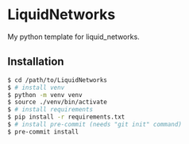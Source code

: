 # LiquidNetworks

My python template for liquid_networks.

## Installation

```bash
$ cd /path/to/LiquidNetworks
$ # install venv
$ python -m venv venv
$ source ./venv/bin/activate
$ # install requirements
$ pip install -r requirements.txt
$ # install pre-commit (needs "git init" command)
$ pre-commit install
```
